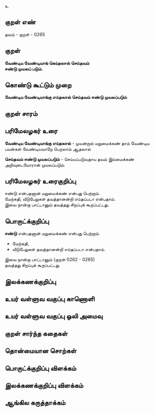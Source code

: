 உ

## குறள் எண் 

தவம் - குறள் - 0265  

## குறள் 

**வேண்டிய வேண்டியாங் கெய்தலால் செய்தவம்  
ஈண்டு முயலப் படும்.**  


## கொண்டு கூட்டும் முறை

**வேண்டிய வேண்டியாங்கு எய்தலால் செய்தவம் ஈண்டு முயலப்படும்**

## குறள் சாரம் 


## பரிமேலழகர் உரை

**வேண்டிய வேண்டியாங்கு எய்தலால்** - முயன்றால் மறுமைக்கண் தாம் வேண்டிய பயன்கள் வேண்டியவாறே பெறலாம் ஆதலால்     

**செய்தவம் ஈண்டு முயலப்படும்** - செய்யப்படுவதாய தவம் இம்மைக்கண் அறிவுடையோரான் முயலப்படும்.  
 

## பரிமேலழகர் உரைகுறிப்பு   

ஈண்டு என்பதனான் மறுமைக்கண் என்பது பெற்றாம்.  
மேற்கதி, வீடுபேறுகள் தவத்தானன்றி எய்தப்படா என்பதாம்.  
இவை நான்கு பாட்டானும் தவத்தது சிறப்புக் கூறப்பட்டது.   

## பொருட்க்குறிப்பு 

**ஈண்டு** என்பதனான் மறுமைக்கண் என்பது பெற்றாம்.  

* மேற்கதி,  
* வீடுபேறுகள் தவத்தானன்றி எய்தப்படா என்பதாம்.   

இவை நான்கு பாட்டானும் (குறள் 0262 - 0265)  
தவத்தது சிறப்புக் கூறப்பட்டது.    

## இலக்கணக்குறிப்பு  


## உயர் வள்ளுவ வகுப்பு காணொளி


## உயர் வள்ளுவ வகுப்பு ஒலி அமைவு 

 
## குறள் சார்ந்த கதைகள் 


## தொன்மையான சொற்கள்


## பொருட்க்குறிப்பு விளக்கம்


## இலக்கணக்குறிப்பு விளக்கம்


## ஆங்கில கருத்தாக்கம் 


